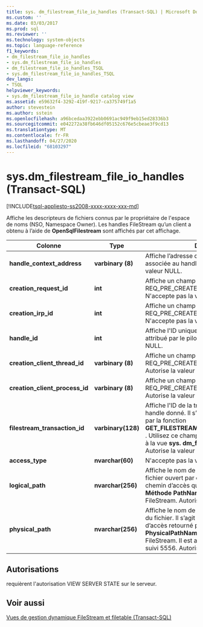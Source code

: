 ```yaml
---
title: sys. dm_filestream_file_io_handles (Transact-SQL) | Microsoft Docs
ms.custom: ''
ms.date: 03/03/2017
ms.prod: sql
ms.reviewer: ''
ms.technology: system-objects
ms.topic: language-reference
f1_keywords:
- dm_filestream_file_io_handles
- sys.dm_filestream_file_io_handles
- dm_filestream_file_io_handles_TSQL
- sys.dm_filestream_file_io_handles_TSQL
dev_langs:
- TSQL
helpviewer_keywords:
- sys.dm_filestream_file_io_handle catalog view
ms.assetid: e59632f4-3292-419f-9217-ca375749f1a5
author: stevestein
ms.author: sstein
ms.openlocfilehash: a96bcedaa3922ebb0691ac949f9eb15ed28336b3
ms.sourcegitcommit: e042272a38fb646df05152c676e5cbeae3f9cd13
ms.translationtype: MT
ms.contentlocale: fr-FR
ms.lasthandoff: 04/27/2020
ms.locfileid: "68103297"
---
```

# <a name="sysdm_filestream_file_io_handles-transact-sql"></a>sys.dm_filestream_file_io_handles (Transact-SQL)
[!INCLUDE[tsql-appliesto-ss2008-xxxx-xxxx-xxx-md](../../includes/tsql-appliesto-ss2008-xxxx-xxxx-xxx-md.md)]

  Affiche les descripteurs de fichiers connus par le propriétaire de l'espace de noms (NSO, Namespace Owner). Les handles FileStream qu’un client a obtenu à l’aide de **OpenSqlFilestream** sont affichés par cet affichage.  
  
|Colonne|Type|Description|  
|------------|----------|-----------------|  
|**handle_context_address**|**varbinary (8)**|Affiche l’adresse de la structure NSO interne associée au handle du client. Autorise la valeur NULL.|  
|**creation_request_id**|**int**|Affiche un champ de la requête d'E/S REQ_PRE_CREATE utilisé pour créer ce handle. N'accepte pas la valeur NULL.|  
|**creation_irp_id**|**int**|Affiche un champ de la requête d'E/S REQ_PRE_CREATE utilisé pour créer ce handle. N'accepte pas la valeur NULL|  
|**handle_id**|**int**|Affiche l'ID unique de ce handle qui est attribué par le pilote. N'accepte pas la valeur NULL.|  
|**creation_client_thread_id**|**varbinary (8)**|Affiche un champ de la requête d'E/S REQ_PRE_CREATE utilisé pour créer ce handle. Autorise la valeur NULL.|  
|**creation_client_process_id**|**varbinary (8)**|Affiche un champ de la requête d'E/S REQ_PRE_CREATE utilisé pour créer ce handle. Autorise la valeur NULL.|  
|**filestream_transaction_id**|**varbinary(128)**|Affiche l'ID de la transaction associée au handle donné. Il s’agit de la valeur retournée par la fonction **GET_FILESTREAM_TRANSACTION_CONTEXT** . Utilisez ce champ pour effectuer une jointure à la vue **sys. dm_filestream_file_io_requests** . Autorise la valeur NULL.|  
|**access_type**|**nvarchar(60)**|N'accepte pas la valeur NULL.|  
|**logical_path**|**nvarchar(256)**|Affiche le nom de chemin d'accès logique du fichier ouvert par ce handle. Il s’agit du même chemin d’accès que celui retourné par **. Méthode PathName** de **varbinary**(**Max**) FileStream. Autorise la valeur NULL.|  
|**physical_path**|**nvarchar(256)**|Affiche le nom de chemin d'accès NTFS réel du fichier. Il s’agit du même nom de chemin d’accès retourné par **. Méthode PhysicalPathName** de **varbinary**(**Max**) FileStream. Il est activé par l'indicateur de suivi 5556. Autorise la valeur NULL.|  
  
## <a name="permissions"></a>Autorisations  
 requièrent l'autorisation VIEW SERVER STATE sur le serveur.  
  
## <a name="see-also"></a>Voir aussi  
 [Vues de gestion dynamique FileStream et filetable &#40;Transact-SQL&#41;](../../relational-databases/system-dynamic-management-views/filestream-and-filetable-dynamic-management-views-transact-sql.md)  
  
  

